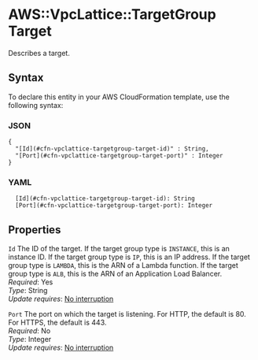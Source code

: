 # AWS::VpcLattice::TargetGroup Target<a name="aws-properties-vpclattice-targetgroup-target"></a>

Describes a target\.

## Syntax<a name="aws-properties-vpclattice-targetgroup-target-syntax"></a>

To declare this entity in your AWS CloudFormation template, use the following syntax:

### JSON<a name="aws-properties-vpclattice-targetgroup-target-syntax.json"></a>

```
{
  "[Id](#cfn-vpclattice-targetgroup-target-id)" : String,
  "[Port](#cfn-vpclattice-targetgroup-target-port)" : Integer
}
```

### YAML<a name="aws-properties-vpclattice-targetgroup-target-syntax.yaml"></a>

```
  [Id](#cfn-vpclattice-targetgroup-target-id): String
  [Port](#cfn-vpclattice-targetgroup-target-port): Integer
```

## Properties<a name="aws-properties-vpclattice-targetgroup-target-properties"></a>

`Id`  <a name="cfn-vpclattice-targetgroup-target-id"></a>
The ID of the target\. If the target group type is `INSTANCE`, this is an instance ID\. If the target group type is `IP`, this is an IP address\. If the target group type is `LAMBDA`, this is the ARN of a Lambda function\. If the target group type is `ALB`, this is the ARN of an Application Load Balancer\.  
*Required*: Yes  
*Type*: String  
*Update requires*: [No interruption](https://docs.aws.amazon.com/AWSCloudFormation/latest/UserGuide/using-cfn-updating-stacks-update-behaviors.html#update-no-interrupt)

`Port`  <a name="cfn-vpclattice-targetgroup-target-port"></a>
The port on which the target is listening\. For HTTP, the default is 80\. For HTTPS, the default is 443\.  
*Required*: No  
*Type*: Integer  
*Update requires*: [No interruption](https://docs.aws.amazon.com/AWSCloudFormation/latest/UserGuide/using-cfn-updating-stacks-update-behaviors.html#update-no-interrupt)